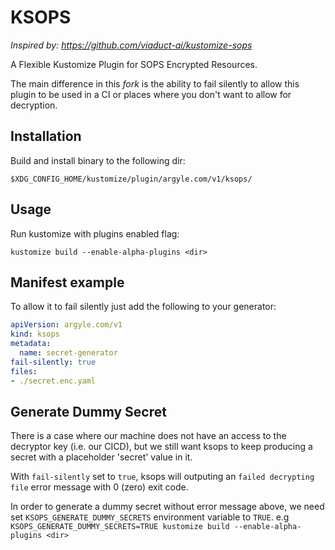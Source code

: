 # KSOPS 

*Inspired by: https://github.com/viaduct-ai/kustomize-sops*

A Flexible Kustomize Plugin for SOPS Encrypted Resources.

The main difference in this *fork* is the ability to fail silently to allow this plugin to be used in a CI or places 
where you don't want to allow for decryption.

##  Installation

Build and install binary to the following dir:

`$XDG_CONFIG_HOME/kustomize/plugin/argyle.com/v1/ksops/`

## Usage

Run kustomize with plugins enabled flag:

`kustomize build --enable-alpha-plugins <dir>`


## Manifest example

To allow it to fail silently just add the following to your generator:

```yaml
apiVersion: argyle.com/v1
kind: ksops
metadata:
  name: secret-generator
fail-silently: true
files:
- ./secret.enc.yaml
```

## Generate Dummy Secret

There is a case where our machine does not have an access to the decryptor key (i.e. our CICD), but we still want ksops to keep producing a secret with a placeholder 'secret' value in it.

With `fail-silently` set to `true`, ksops will outputing an `failed decrypting file` error message with 0 (zero) exit code. 

In order to generate a dummy secret without error message above, we need set `KSOPS_GENERATE_DUMMY_SECRETS` environment variable to `TRUE`. e.g `KSOPS_GENERATE_DUMMY_SECRETS=TRUE kustomize build --enable-alpha-plugins <dir>`